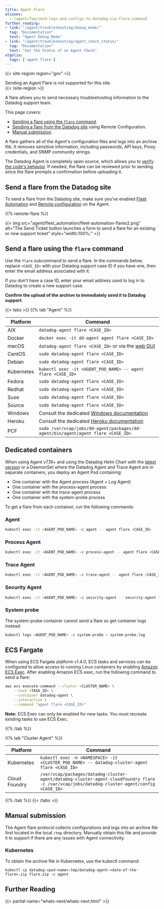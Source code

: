 ```yaml
---
title: Agent Flare
aliases:
  - /agent/faq/send-logs-and-configs-to-datadog-via-flare-command
further_reading:
- link: "/agent/troubleshooting/debug_mode/"
  tag: "Documentation"
  text: "Agent Debug Mode"
- link: "/agent/troubleshooting/agent_check_status/"
  tag: "Documentation"
  text: "Get the Status of an Agent Check"
algolia:
  tags: ['agent flare']
---
```


{{< site-region region="gov" >}}
<div class="alert alert-warning">Sending an Agent Flare is not supported for this site.</div>
{{< /site-region >}}

A flare allows you to send necessary troubleshooting information to the Datadog support team.

This page covers:
- [Sending a flare using the `flare` command](#send-a-flare-using-the-flare-command).
- [Sending a flare from the Datadog site](#send-a-flare-from-the-datadog-site) using Remote Configuration.
- [Manual submission](#manual-submission).

A flare gathers all of the Agent's configuration files and logs into an archive file. It removes sensitive information, including passwords, API keys, Proxy credentials, and SNMP community strings.

The Datadog Agent is completely open source, which allows you to [verify the code's behavior][1]. If needed, the flare can be reviewed prior to sending since the flare prompts a confirmation before uploading it.

## Send a flare from the Datadog site

To send a flare from the Datadog site, make sure you've enabled [Fleet Automation][2] and [Remote configuration][3] on the Agent.

{{% remote-flare %}}

{{< img src="agent/fleet_automation/fleet-automation-flares2.png" alt="The Send Ticket button launches a form to send a flare for an existing or new support ticket" style="width:100%;" >}}

## Send a flare using the `flare` command

Use the `flare` subcommand to send a flare. In the commands below, replace `<CASE_ID>` with your Datadog support case ID if you have one, then enter the email address associated with it.

If you don't have a case ID, enter your email address used to log in to Datadog to create a new support case.

**Confirm the upload of the archive to immediately send it to Datadog support**.

{{< tabs >}}
{{% tab "Agent" %}}

| Platform   | Command                                                 |
|------------|---------------------------------------------------------|
| AIX        | `datadog-agent flare <CASE_ID>`                         |
| Docker     | `docker exec -it dd-agent agent flare <CASE_ID>`        |
| macOS      | `datadog-agent flare <CASE_ID>` or via the [web GUI][1] |
| CentOS     | `sudo datadog-agent flare <CASE_ID>`                    |
| Debian     | `sudo datadog-agent flare <CASE_ID>`                    |
| Kubernetes | `kubectl exec -it <AGENT_POD_NAME> -- agent flare <CASE_ID>`  |
| Fedora     | `sudo datadog-agent flare <CASE_ID>`                    |
| Redhat     | `sudo datadog-agent flare <CASE_ID>`                    |
| Suse       | `sudo datadog-agent flare <CASE_ID>`                    |
| Source     | `sudo datadog-agent flare <CASE_ID>`                    |
| Windows    | Consult the dedicated [Windows documentation][2]        |
| Heroku     | Consult the dedicated [Heroku documentation][3]         |
| PCF     | `sudo /var/vcap/jobs/dd-agent/packages/dd-agent/bin/agent/agent flare <CASE_ID>`             |

## Dedicated containers

When using Agent v7.19+ and using the Datadog Helm Chart with the [latest version][4] or a DaemonSet where the Datadog Agent and Trace Agent are in separate containers, you deploy an Agent Pod containing:

* One container with the Agent process (Agent + Log Agent)
* One container with the process-agent process
* One container with the trace-agent process
* One container with the system-probe process

To get a flare from each container, run the following commands:

### Agent

```bash
kubectl exec -it <AGENT_POD_NAME> -c agent -- agent flare <CASE_ID>
```

### Process Agent

```bash
kubectl exec -it <AGENT_POD_NAME> -c process-agent -- agent flare <CASE_ID> --local
```

### Trace Agent

```bash
kubectl exec -it <AGENT_POD_NAME> -c trace-agent -- agent flare <CASE_ID> --local
```

### Security Agent

```bash
kubectl exec -it <AGENT_POD_NAME> -c security-agent -- security-agent flare <CASE_ID>
```

### System probe

The system-probe container cannot send a flare so get container logs instead:

```bash
kubectl logs <AGENT_POD_NAME> -c system-probe > system-probe.log
```

## ECS Fargate

When using ECS Fargate platform v1.4.0, ECS tasks and services can be configured to allow access to running Linux containers by enabling [Amazon ECS Exec][5]. After enabling Amazon ECS exec, run the following command to send a flare:

```bash
aws ecs execute-command --cluster <CLUSTER_NAME> \
    --task <TASK_ID> \
    --container datadog-agent \
    --interactive \
    --command "agent flare <CASE_ID>"
```

**Note:** ECS Exec can only be enabled for new tasks. You must recreate existing tasks to use ECS Exec.

[1]: /agent/basic_agent_usage/#gui
[2]: /agent/basic_agent_usage/windows/#agent-v6
[3]: /agent/guide/heroku-troubleshooting/#send-a-flare
[4]: https://github.com/DataDog/helm-charts/blob/master/charts/datadog/CHANGELOG.md
[5]: https://docs.aws.amazon.com/AmazonECS/latest/developerguide/ecs-exec.html
{{% /tab %}}

{{% tab "Cluster Agent" %}}

| Platform      | Command                                                                     |
|---------------|-----------------------------------------------------------------------------|
| Kubernetes    | `kubectl exec -n <NAMESPACE> -it <CLUSTER_POD_NAME> -- datadog-cluster-agent flare <CASE_ID>` |
| Cloud Foundry | `/var/vcap/packages/datadog-cluster-agent/datadog-cluster-agent-cloudfoundry flare -c /var/vcap/jobs/datadog-cluster-agent/config <CASE_ID>` |

{{% /tab %}}
{{< /tabs >}}

## Manual submission

The Agent flare protocol collects configurations and logs into an archive file first located in the local `/tmp` directory.
Manually obtain this file and provide it to support if there are any issues with Agent connectivity.

### Kubernetes
To obtain the archive file in Kubernetes, use the kubectl command:
```
kubectl cp datadog-<pod-name>:tmp/datadog-agent-<date-of-the-flare>.zip flare.zip -c agent
```

## Further Reading

{{< partial name="whats-next/whats-next.html" >}}

[1]: https://github.com/DataDog/datadog-agent/tree/main/pkg/flare
[2]: /agent/fleet_automation/
[3]: /agent/remote_config#enabling-remote-configuration

